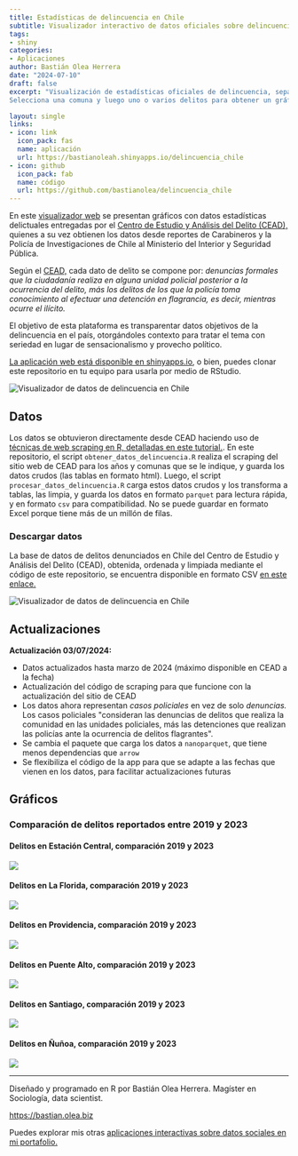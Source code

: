 ```yaml
---
title: Estadísticas de delincuencia en Chile
subtitle: Visualizador interactivo de datos oficiales sobre delincuencia
tags:
- shiny
categories:
- Aplicaciones
author: Bastián Olea Herrera
date: "2024-07-10"
draft: false
excerpt: "Visualización de estadísticas oficiales de delincuencia, separadas por comuna y delito, para darle contexto y seriedad a un tema país a partir de datos objetivos.
Selecciona una comuna y luego uno o varios delitos para obtener un gráfico de líneas que muestra una serie de tiempo de la cantidad de delitos, desde 2010 hasta 2023. Además, puedes visualizar la cantidad de delitos por año en la comuna seleccionada, el promedio de delitos en los gobiernos recientes, y una visualización de los tres delitos más frecuentes en cada comuna."

layout: single
links:
- icon: link
  icon_pack: fas
  name: aplicación
  url: https://bastianoleah.shinyapps.io/delincuencia_chile
- icon: github
  icon_pack: fab
  name: código
  url: https://github.com/bastianolea/delincuencia_chile
---
```


En este [visualizador web](https://bastianoleah.shinyapps.io/delincuencia_chile) se presentan gráficos con datos estadísticas delictuales entregadas por el [Centro de Estudio y Análisis del Delito (CEAD),](https://cead.spd.gov.cl/estadisticas-delictuales/) quienes a su vez obtienen los datos desde reportes de Carabineros y la Policía de Investigaciones de Chile al Ministerio del Interior y Seguridad Pública.

Según el [CEAD,](https://cead.spd.gov.cl/estadisticas-delictuales/) cada dato de delito se compone por: _denuncias formales que la ciudadanía realiza en alguna unidad policial posterior a la ocurrencia del delito, más los delitos de los que la policía toma conocimiento al efectuar una detención en flagrancia, es decir, mientras ocurre el ilícito._

El objetivo de esta plataforma es transparentar datos objetivos de la delincuencia en el país, otorgándoles contexto para tratar el tema con seriedad en lugar de sensacionalismo y provecho político.

[La aplicación web está disponible en shinyapps.io](https://bastianoleah.shinyapps.io/delincuencia_chile), o bien, puedes clonar este repositorio en tu equipo para usarla por medio de RStudio.


![Visualizador de datos de delincuencia en Chile](pantallazo_delincuencia_chile_a.jpg)



## Datos

Los datos se obtuvieron directamente desde CEAD haciendo uso de [técnicas de web scraping en R, detalladas en este tutorial.](https://bastianolea.github.io/tutorial_r_datos_delincuencia/). En este repositorio, el script `obtener_datos_delincuencia.R` realiza el scraping del sitio web de CEAD para los años y comunas que se le indique, y guarda los datos crudos (las tablas en formato html). Luego, el script `procesar_datos_delincuencia.R` carga estos datos crudos y los transforma a tablas, las limpia, y guarda los datos en formato `parquet` para lectura rápida, y en formato `csv` para compatibilidad. No se puede guardar en formato Excel porque tiene más de un millón de filas.

### Descargar datos
La base de datos de delitos denunciados en Chile del Centro de Estudio y Análisis del Delito (CEAD), obtenida, ordenada y limpiada mediante el código de este repositorio, se encuentra disponible en formato CSV [en este enlace.](https://github.com/bastianolea/delincuencia_chile/blob/main/datos_procesados/cead_delincuencia_chile.csv)

![Visualizador de datos de delincuencia en Chile](pantallazo_delincuencia_chile_b.jpg)

## Actualizaciones

**Actualización 03/07/2024:**

- Datos actualizados hasta marzo de 2024 (máximo disponible en CEAD a la fecha)
- Actualización del código de scraping para que funcione con la actualización del sitio de CEAD
- Los datos ahora representan _casos policiales_ en vez de solo _denuncias._ Los casos policiales "consideran las denuncias de delitos que realiza la comunidad en las unidades policiales, más las detenciones que realizan las policías ante la ocurrencia de delitos flagrantes".
- Se cambia el paquete que carga los datos a `nanoparquet`, que tiene menos dependencias que `arrow`
- Se flexibiliza el código de la app para que se adapte a las fechas que vienen en los datos, para facilitar actualizaciones futuras


## Gráficos
### Comparación de delitos reportados entre 2019 y 2023

#### Delitos en Estación Central, comparación 2019 y 2023
![](graficos/grafico_comparativo_tasa_estación_central_2019_2023.png)

#### Delitos en La Florida, comparación 2019 y 2023
![](graficos/grafico_comparativo_tasa_la_florida_2019_2023.png)

#### Delitos en Providencia, comparación 2019 y 2023
![](graficos/grafico_comparativo_tasa_providencia_2019_2023.png)

#### Delitos en Puente Alto, comparación 2019 y 2023
![](graficos/grafico_comparativo_tasa_puente_alto_2019_2023.png)

#### Delitos en Santiago, comparación 2019 y 2023
![](graficos/grafico_comparativo_tasa_santiago_2019_2023.png)

#### Delitos en Ñuñoa, comparación 2019 y 2023
![](graficos/grafico_comparativo_tasa_ñuñoa_2019_2023.png)



----

Diseñado y programado en R por Bastián Olea Herrera. Magíster en Sociología, data scientist.

https://bastian.olea.biz

Puedes explorar mis otras [aplicaciones interactivas sobre datos sociales en mi portafolio.](https://bastianolea.github.io/shiny_apps/)